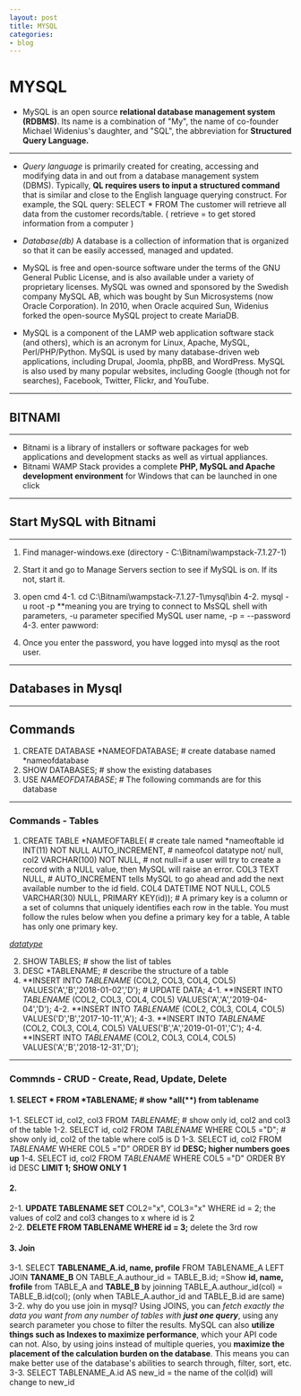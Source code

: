 ```yaml
---
layout: post
title: MYSQL
categories:
- blog
---
```

# MYSQL

- MySQL is an open source **relational database management system (RDBMS)**. Its name is a combination of "My", the name of co-founder Michael Widenius's daughter, and "SQL", the abbreviation for **Structured Query Language.**

- - -
- *Query language* is primarily created for creating, accessing and modifying data in and out from a database management system (DBMS). Typically, **QL requires users to input a structured command** that is similar and close to the English language querying construct.
For example, the SQL query: SELECT * FROM
The customer will retrieve all data from the customer records/table. ( retrieve = to get stored information from a computer )

- *Database(db)*
A database is a collection of information that is organized so that it can be easily accessed, managed and updated.

- MySQL is free and open-source software under the terms of the GNU General Public License, and is also available under a variety of proprietary licenses. MySQL was owned and sponsored by the Swedish company MySQL AB, which was bought by Sun Microsystems (now Oracle Corporation). In 2010, when Oracle acquired Sun, Widenius forked the open-source MySQL project to create MariaDB.

- MySQL is a component of the LAMP web application software stack (and others), which is an acronym for Linux, Apache, MySQL, Perl/PHP/Python. MySQL is used by many database-driven web applications, including Drupal, Joomla, phpBB, and WordPress. MySQL is also used by many popular websites, including Google (though not for searches), Facebook, Twitter, Flickr, and YouTube.
- - -
## BITNAMI
- - -
- Bitnami is a library of installers or software packages for web applications and development stacks as well as virtual appliances. 
- Bitnami WAMP Stack provides a complete **PHP, MySQL and Apache development environment** for Windows that can be launched in one click

- - -
## Start MySQL with Bitnami
- - -
1. Find manager-windows.exe (directory - C:\Bitnami\wampstack-7.1.27-1)
2. Start it and go to Manage Servers section to see if MySQL is on. If its not, start it.
3. open cmd
4-1. cd C:\Bitnami\wampstack-7.1.27-1\mysql\bin
4-2. mysql -u root -p      **meaning you are trying to connect to MsSQL shell with parameters, -u parameter specified MySQL user name, -p = --password 
4-3. enter pawword: 

5. Once you enter the password, you have logged into mysql as the root user. 

- - -
## Databases in Mysql
- - -
## Commands
  1. CREATE DATABASE *NAMEOFDATABASE; # create database named *nameofdatabase
  2. SHOW DATABASES;                  # show the existing databases
  3. USE *NAMEOFDATABASE*;            # The following commands are for this database 

- - -
### Commands - Tables
  1. CREATE TABLE *NAMEOFTABLE(            # create tale named *nameoftable
      id INT(11) NOT NULL AUTO_INCREMENT, # nameofcol datatype not/ null, 
      col2 VARCHAR(100) NOT NULL,   # not null=if a user will try to create a record with a NULL value, then MySQL will raise an error.
      COL3 TEXT NULL,               # AUTO_INCREMENT tells MySQL to go ahead and add the next available number to the id field.
      COL4 DATETIME NOT NULL,
      COL5 VARCHAR(30) NULL,
      PRIMARY KEY(id));             # A primary key is a column or a set of columns that uniquely identifies each row in the table. You must follow the rules below when you define a primary key for a table, A table has only one primary key.
  
   *[datatype]*
   
  2. SHOW TABLES; # show the list of tables
  3. DESC *TABLENAME; #  describe the structure of a table
  4. **INSERT INTO *TABLENAME* (COL2, COL3, COL4, COL5) VALUES('A','B','2018-01-02','D'); # UPDATE DATA;
  4-1. **INSERT INTO *TABLENAME* (COL2, COL3, COL4, COL5) VALUES('A','A','2019-04-04','D');
  4-2. **INSERT INTO *TABLENAME* (COL2, COL3, COL4, COL5) VALUES('D','B','2017-10-11','A');
  4-3. **INSERT INTO *TABLENAME* (COL2, COL3, COL4, COL5) VALUES('B','A','2019-01-01','C');
  4-4. **INSERT INTO *TABLENAME* (COL2, COL3, COL4, COL5) VALUES('A','B','2018-12-31','D');
- - -
### Commnds - CRUD - Create, Read, Update, Delete
  #### 1. SELECT * FROM *TABLENAME; # show *all(**) from tablename
  1-1. SELECT id, col2, col3 FROM *TABLENAME*; # show only id, col2 and col3 of the table
  1-2. SELECT id, col2 FROM *TABLENAME* WHERE COL5 ="D";  # show only id, col2 of the table where col5 is D
  1-3. SELECT id, col2 FROM *TABLENAME* WHERE COL5 ="D" ORDER BY id **DESC; higher numbers goes up** 
  1-4. SELECT id, col2 FROM *TABLENAME* WHERE COL5 ="D" ORDER BY id DESC **LIMIT 1; SHOW ONLY 1**
  #### 2.
  2-1. **UPDATE TABLENAME SET** COL2="x", COL3="x" WHERE id = 2; the values of col2 and col3 changes to x where id is 2   
  2-2. **DELETE FROM TABLENAME WHERE id = 3;** delete the 3rd row

  #### 3. Join
  3-1. SELECT **TABLENAME_A.id, name, profile** FROM TABLENAME_A LEFT JOIN **TANAME_B** ON TABLE_A.authour_id = TABLE_B.id;
       =Show **id, name, frofile** from TABLE_A and **TABLE_B** by joinning TABLE_A.authour_id(col) = TABLE_B.id(col); 
       (only when TABLE_A.author_id and TABLE_B.id are same) 
  3-2. why do you use join in mysql?
    Using JOINS, you can *fetch exactly the data you want from any number of tables with **just one query***, using any search parameter you chose to filter the results. MySQL can also **utilize things such as Indexes to maximize performance**, which your API code can not.
    Also, by using joins instead of multiple queries, you **maximize the placement of the calculation burden on the database**. This means you can make better use of the database's abilities to search through, filter, sort, etc.
  3-3. SELECT TABLENAME_A.id AS new_id = the name of the col(id) will change to new_id
  
[datatype]: https://www.techonthenet.com/mysql/tables/create_table.php 
  

